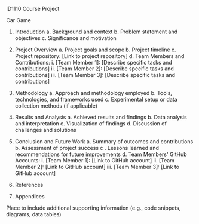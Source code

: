 ID1110 Course Project

Car Game

1. Introduction
  a. Background and context
  b. Problem statement and objectives
  c. Significance and motivation

2. Project Overview
  a. Project goals and scope
  b. Project timeline
  c. Project repository: [Link to project repository]
  d. Team Members and Contributions:
      i. [Team Member 1]: [Describe specific tasks and contributions]
     ii. [Team Member 2]: [Describe specific tasks and contributions]
    iii. [Team Member 3]: [Describe specific tasks and contributions]

3. Methodology
  a. Approach and methodology employed
  b. Tools, technologies, and frameworks used
  c. Experimental setup or data collection methods (if applicable)

4. Results and Analysis
  a. Achieved results and findings
  b. Data analysis and interpretation
  c. Visualization of findings
  d. Discussion of challenges and solutions

5. Conclusion and Future Work
  a. Summary of outcomes and contributions
  b. Assessment of project success
  c . Lessons learned and recommendations for future improvements
  d. Team Members' GitHub Accounts:
      i. [Team Member 1]: [Link to GitHub account]
     ii. [Team Member 2]: [Link to GitHub account]
    iii. [Team Member 3]: [Link to GitHub account]

6. References

7. Appendices

Place to include additional supporting information (e.g., code snippets, diagrams, data tables)
